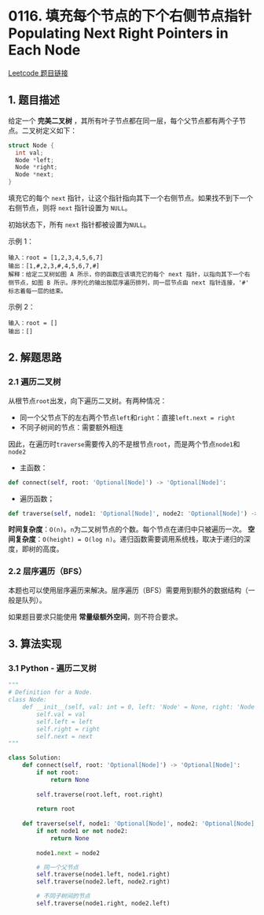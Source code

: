 # 0116. 填充每个节点的下个右侧节点指针 Populating Next Right Pointers in Each Node
[Leetcode 题目链接](https://leetcode.com/problems/populating-next-right-pointers-in-each-node/description/)

## 1. 题目描述
给定一个 **完美二叉树** ，其所有叶子节点都在同一层，每个父节点都有两个子节点。二叉树定义如下：
```C
struct Node {
  int val;
  Node *left;
  Node *right;
  Node *next;
}
```
填充它的每个 `next` 指针，让这个指针指向其下一个右侧节点。如果找不到下一个右侧节点，则将 `next` 指针设置为 `NULL`。

初始状态下，所有 `next` 指针都被设置为`NULL`。

示例 1：
```
输入：root = [1,2,3,4,5,6,7]
输出：[1,#,2,3,#,4,5,6,7,#]
解释：给定二叉树如图 A 所示，你的函数应该填充它的每个 next 指针，以指向其下一个右侧节点，如图 B 所示。序列化的输出按层序遍历排列，同一层节点由 next 指针连接，'#' 标志着每一层的结束。
```

示例 2：
```
输入：root = []
输出：[]
```

## 2. 解题思路
### 2.1 遍历二叉树
从根节点`root`出发，向下遍历二叉树。有两种情况：
- 同一个父节点下的左右两个节点`left`和`right`：直接`left.next = right`
- 不同子树间的节点：需要额外相连

因此，在遍历时`traverse`需要传入的不是根节点`root`，而是两个节点`node1`和`node2`

- 主函数：
```Python
def connect(self, root: 'Optional[Node]') -> 'Optional[Node]':
```
- 遍历函数；
```Python
def traverse(self, node1: 'Optional[Node]', node2: 'Optional[Node]') -> None:
```

**时间复杂度**：`O(n)`。`n`为二叉树节点的个数。每个节点在递归中只被遍历一次。
**空间复杂度**：`O(height) = O(log n)`。递归函数需要调用系统栈，取决于递归的深度，即树的高度。

### 2.2 层序遍历（BFS）
本题也可以使用层序遍历来解决。层序遍历（BFS）需要用到额外的数据结构（一般是队列）。

如果题目要求只能使用 **常量级额外空间**，则不符合要求。

## 3. 算法实现
### 3.1 Python - 遍历二叉树
```Python
"""
# Definition for a Node.
class Node:
    def __init__(self, val: int = 0, left: 'Node' = None, right: 'Node' = None, next: 'Node' = None):
        self.val = val
        self.left = left
        self.right = right
        self.next = next
"""

class Solution:
    def connect(self, root: 'Optional[Node]') -> 'Optional[Node]':
        if not root:
            return None
        
        self.traverse(root.left, root.right)
        
        return root
    
    def traverse(self, node1: 'Optional[Node]', node2: 'Optional[Node]') -> None:
        if not node1 or not node2:
            return None
        
        node1.next = node2

        # 同一个父节点
        self.traverse(node1.left, node1.right)
        self.traverse(node2.left, node2.right)

        # 不同子树间的节点
        self.traverse(node1.right, node2.left)
```